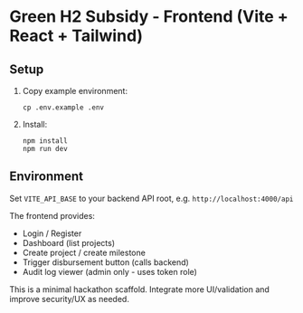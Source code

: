 # Green H2 Subsidy - Frontend (Vite + React + Tailwind)

## Setup

1. Copy example environment:
   ```
   cp .env.example .env
   ```
2. Install:
   ```
   npm install
   npm run dev
   ```

## Environment
Set `VITE_API_BASE` to your backend API root, e.g. `http://localhost:4000/api`

The frontend provides:
- Login / Register
- Dashboard (list projects)
- Create project / create milestone
- Trigger disbursement button (calls backend)
- Audit log viewer (admin only - uses token role)

This is a minimal hackathon scaffold. Integrate more UI/validation and improve security/UX as needed.
